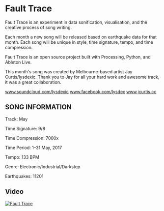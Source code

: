 # Fault Trace

Fault Trace is an experiment in data sonification, visualisation, and the creative process of song writing.

Each month a new song will be released based on earthquake data for that month. Each song will be unique in style, time signature, tempo, and time compression.

Fault Trace is an open source project built with Processing, Python, and Ableton Live.

This month's song was created by Melbourne-based artist Jay Curtis/lysdexic. Thank you to Jay for all your hard work and awesome track, it was a great collaboration.

www.soundcloud.com/lysdexic
www.facebook.com/lysdex
www.jcurtis.cc

## SONG INFORMATION

Track: May

Time Signature: 9/8

Time Compression: 7000x

Time Period: 1–31 May, 2017

Tempo: 133 BPM

Genre: Electronic/Industrial/Darkstep

Earthquakes: 11201

## Video

[![Fault Trace](https://img.youtube.com/vi/hqw9DHMpGJM/maxresdefault.jpg)](https://www.youtube.com/watch?v=hqw9DHMpGJM)
